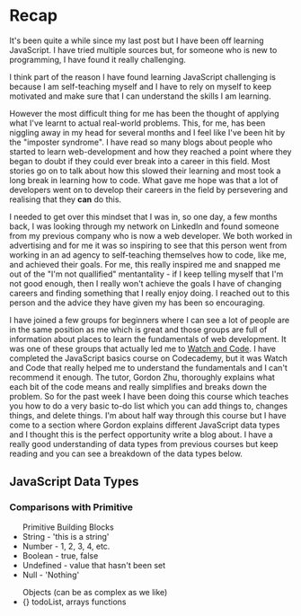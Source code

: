 <!DOCTYPE html>
<html>
<head>
	<title>JavaScript Fundamentals</title>
</head>
<body>
  <h1>Recap</h1>
<p>It's been quite a while since my last post but I have been off learning JavaScript. I have tried multiple sources but, for someone who is new to programming, I have found it really challenging.</p>
  <p> I think part of the reason I have found learning JavaScript challenging is because I am self-teaching myself and I have to rely on myself to keep motivated and make sure that I can understand the skills I am learning.</p>
  However the most difficult thing for me has been the thought of applying what I've learnt to actual real-world problems. This, for me, has been niggling away in my head for several months and I feel like I've been hit by the "imposter syndrome". I have read so many blogs about people who started to learn web-development and how they reached a point where they began to doubt if they could ever break into a career in this field. Most stories go on to talk about how this slowed their learning and most took a long break in learning how to code. What gave me hope was that a lot of developers went on to develop their careers in the field by persevering and realising that they <strong>can</strong> do this.</p>
  <p>I needed to get over this mindset that I was in, so one day, a few months back, I was looking through my network on LinkedIn and found someone from my previous company who is now a web developer. We both worked in advertising and for me it was so inspiring to see that this person went from working in an ad agency to self-teaching themselves how to code, like me, and achieved their goals. For me, this really inspired me and snapped me out of the "I'm not quallified" mentantality - if I keep telling myself that I'm not good enough, then I really won't achieve the goals I have of changing careers and finding something that I really enjoy doing. I reached out to this person and the advice they have given my has been so encouraging.</p>
  <p>I have joined a few groups for beginners where I can see a lot of people are in the same position as me which is great and those groups are full of information about places to learn the fundamentals of web development. It was one of these groups that actually led me to <a href="https://watchandcode.com/">Watch and Code</a>. I have completed the JavaScript basics course on Codecademy, but it was Watch and Code that really helped me to understand the fundamentals and I can't recommend it enough. The tutor, Gordon Zhu, thoroughly explains what each bit of the code means and really simplifies and breaks down the problem. So for the past week I have been doing this course which teaches you how to do a very basic to-do list which you can add things to, changes things, and delete things. I'm about half way through this course but I have come to a section where Gordon explains different JavaScript data types and I thought this is the perfect opportunity write a blog about. I have a really good understanding of data types from previous courses but keep reading and you can see a breakdown of the data types below.</p>
  <h2>JavaScript Data Types</h2>
	
	
<h3> Comparisons with Primitive</h3>
<ul>Primitive Building Blocks
	<li>String - 'this is a string'</li>
	<li>Number - 1, 2, 3, 4, etc.</li>
	<li>Boolean - true, false</li>
	<li>Undefined - value that hasn't been set</li>
	<li>Null - 'Nothing'</li>
</ul>
<ul>Objects (can be as complex as we  like)
	<li>{} todoList, arrays functions</li>
</ul>
</body>
</html>
